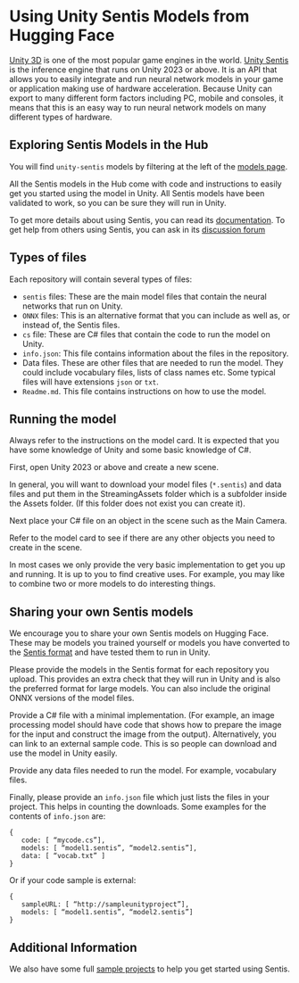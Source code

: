 # Using Unity Sentis Models from Hugging Face
[Unity 3D](https://unity.com/) is one of the most popular game engines in the world. [Unity Sentis](https://unity.com/products/sentis) is the inference engine that runs on Unity 2023 or above. It is an API that allows you to easily integrate and run neural network models in your game or application making use of hardware acceleration. Because Unity can export to many different form factors including PC, mobile and consoles, it means that this is an easy way to run neural network models on many different types of hardware.

## Exploring Sentis Models in the Hub
You will find `unity-sentis` models by filtering at the left of the [models page](https://huggingface.co/models?library=unity-sentis).

All the Sentis models in the Hub come with code and instructions to easily get you started using the model in Unity. All Sentis models have been validated to work, so you can be sure they will run in Unity.

To get more details about using Sentis, you can read its [documentation](https://docs.unity3d.com/Packages/com.unity.sentis@latest). To get help from others using Sentis, you can ask in its [discussion forum](https://discussions.unity.com/c/ai-beta/sentis)


## Types of files
Each repository will contain several types of files:

* ``sentis`` files: These are the main model files that contain the neural networks that run on Unity.
* ``ONNX`` files: This is an alternative format that you can include as well as, or instead of, the Sentis files.
* ``cs`` file: These are C# files that contain the code to run the model on Unity.
* ``info.json``: This file contains information about the files in the repository.
* Data files. These are other files that are needed to run the model. They could include vocabulary files, lists of class names etc. Some typical files will have extensions ``json`` or ``txt``.
* ``Readme.md``. This file contains instructions on how to use the model.

## Running the model
Always refer to the instructions on the model card. It is expected that you have some knowledge of Unity and some basic knowledge of C#.

First, open Unity 2023 or above and create a new scene.

In general, you will want to download your model files (``*.sentis``) and data files and put them in the StreamingAssets folder which is a subfolder inside the Assets folder. (If this folder does not exist you can create it).

Next place your C# file on an object in the scene such as the Main Camera. 

Refer to the model card to see if there are any other objects you need to create in the scene.

In most cases we only provide the very basic implementation to get you up and running. It is up to you to find creative uses. For example, you may like to combine two or more models to do interesting things.

## Sharing your own Sentis models
We encourage you to share your own Sentis models on Hugging Face. These may be models you trained yourself or models you have converted to the [Sentis format](https://docs.unity3d.com/Packages/com.unity.sentis@1.3/manual/serialize-a-model.html) and have tested them to run in Unity. 

Please provide the models in the Sentis format for each repository you upload. This provides an extra check that they will run in Unity and is also the preferred format for large models. You can also include the original ONNX versions of the model files.

Provide a C# file with a minimal implementation. (For example, an image processing model should have code that shows how to prepare the image for the input and construct the image from the output). Alternatively, you can link to an external sample code. This is so people can download and use the model in Unity easily.

Provide any data files needed to run the model. For example, vocabulary files.

Finally, please provide an ``info.json`` file which just lists the files in your project. This helps in counting the downloads. Some examples for the contents of ``info.json`` are:

```
{
   code: [ “mycode.cs”], 
   models: [ “model1.sentis”, “model2.sentis”],
   data: [ “vocab.txt” ]
}
```

Or if your code sample is external:

```
{
   sampleURL: [ “http://sampleunityproject”], 
   models: [ “model1.sentis”, “model2.sentis”]
}
```

## Additional Information
We also have some full [sample projects](https://github.com/Unity-Technologies/sentis-samples) to help you get started using Sentis.

